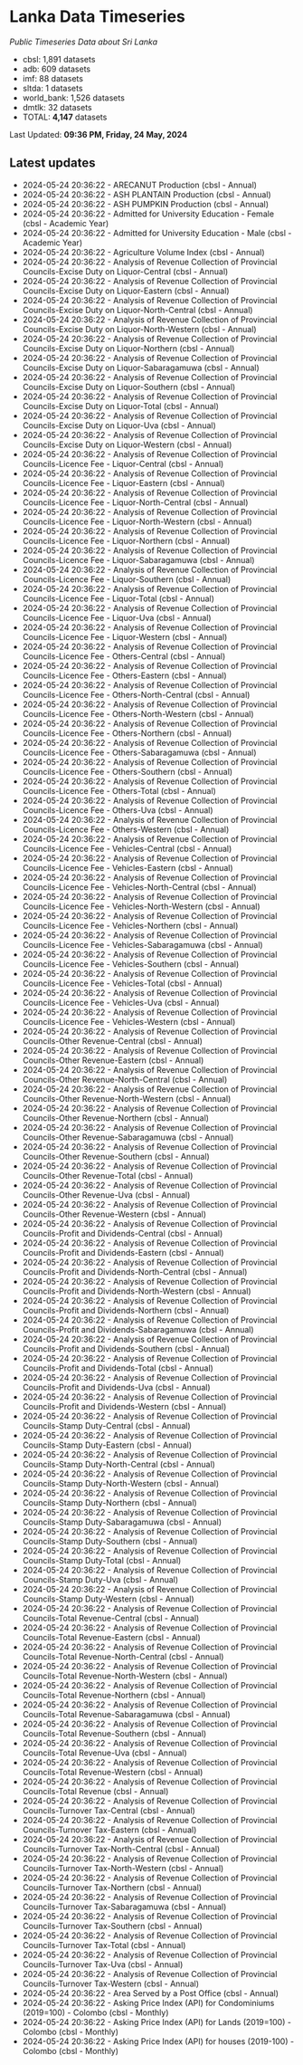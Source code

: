 # Lanka Data Timeseries
*Public Timeseries Data about Sri Lanka*

* cbsl: 1,891 datasets
* adb: 609 datasets
* imf: 88 datasets
* sltda: 1 datasets
* world_bank: 1,526 datasets
* dmtlk: 32 datasets
* TOTAL: **4,147** datasets

Last Updated: **09:36 PM, Friday, 24 May, 2024**

## Latest updates

* 2024-05-24 20:36:22 - ARECANUT Production (cbsl - Annual)
* 2024-05-24 20:36:22 - ASH PLANTAIN Production (cbsl - Annual)
* 2024-05-24 20:36:22 - ASH PUMPKIN Production (cbsl - Annual)
* 2024-05-24 20:36:22 - Admitted for University Education - Female (cbsl - Academic Year)
* 2024-05-24 20:36:22 - Admitted for University Education - Male (cbsl - Academic Year)
* 2024-05-24 20:36:22 - Agriculture Volume Index (cbsl - Annual)
* 2024-05-24 20:36:22 - Analysis of Revenue Collection of Provincial Councils-Excise Duty on Liquor-Central (cbsl - Annual)
* 2024-05-24 20:36:22 - Analysis of Revenue Collection of Provincial Councils-Excise Duty on Liquor-Eastern (cbsl - Annual)
* 2024-05-24 20:36:22 - Analysis of Revenue Collection of Provincial Councils-Excise Duty on Liquor-North-Central (cbsl - Annual)
* 2024-05-24 20:36:22 - Analysis of Revenue Collection of Provincial Councils-Excise Duty on Liquor-North-Western (cbsl - Annual)
* 2024-05-24 20:36:22 - Analysis of Revenue Collection of Provincial Councils-Excise Duty on Liquor-Northern (cbsl - Annual)
* 2024-05-24 20:36:22 - Analysis of Revenue Collection of Provincial Councils-Excise Duty on Liquor-Sabaragamuwa (cbsl - Annual)
* 2024-05-24 20:36:22 - Analysis of Revenue Collection of Provincial Councils-Excise Duty on Liquor-Southern (cbsl - Annual)
* 2024-05-24 20:36:22 - Analysis of Revenue Collection of Provincial Councils-Excise Duty on Liquor-Total (cbsl - Annual)
* 2024-05-24 20:36:22 - Analysis of Revenue Collection of Provincial Councils-Excise Duty on Liquor-Uva (cbsl - Annual)
* 2024-05-24 20:36:22 - Analysis of Revenue Collection of Provincial Councils-Excise Duty on Liquor-Western (cbsl - Annual)
* 2024-05-24 20:36:22 - Analysis of Revenue Collection of Provincial Councils-Licence Fee - Liquor-Central (cbsl - Annual)
* 2024-05-24 20:36:22 - Analysis of Revenue Collection of Provincial Councils-Licence Fee - Liquor-Eastern (cbsl - Annual)
* 2024-05-24 20:36:22 - Analysis of Revenue Collection of Provincial Councils-Licence Fee - Liquor-North-Central (cbsl - Annual)
* 2024-05-24 20:36:22 - Analysis of Revenue Collection of Provincial Councils-Licence Fee - Liquor-North-Western (cbsl - Annual)
* 2024-05-24 20:36:22 - Analysis of Revenue Collection of Provincial Councils-Licence Fee - Liquor-Northern (cbsl - Annual)
* 2024-05-24 20:36:22 - Analysis of Revenue Collection of Provincial Councils-Licence Fee - Liquor-Sabaragamuwa (cbsl - Annual)
* 2024-05-24 20:36:22 - Analysis of Revenue Collection of Provincial Councils-Licence Fee - Liquor-Southern (cbsl - Annual)
* 2024-05-24 20:36:22 - Analysis of Revenue Collection of Provincial Councils-Licence Fee - Liquor-Total (cbsl - Annual)
* 2024-05-24 20:36:22 - Analysis of Revenue Collection of Provincial Councils-Licence Fee - Liquor-Uva (cbsl - Annual)
* 2024-05-24 20:36:22 - Analysis of Revenue Collection of Provincial Councils-Licence Fee - Liquor-Western (cbsl - Annual)
* 2024-05-24 20:36:22 - Analysis of Revenue Collection of Provincial Councils-Licence Fee - Others-Central (cbsl - Annual)
* 2024-05-24 20:36:22 - Analysis of Revenue Collection of Provincial Councils-Licence Fee - Others-Eastern (cbsl - Annual)
* 2024-05-24 20:36:22 - Analysis of Revenue Collection of Provincial Councils-Licence Fee - Others-North-Central (cbsl - Annual)
* 2024-05-24 20:36:22 - Analysis of Revenue Collection of Provincial Councils-Licence Fee - Others-North-Western (cbsl - Annual)
* 2024-05-24 20:36:22 - Analysis of Revenue Collection of Provincial Councils-Licence Fee - Others-Northern (cbsl - Annual)
* 2024-05-24 20:36:22 - Analysis of Revenue Collection of Provincial Councils-Licence Fee - Others-Sabaragamuwa (cbsl - Annual)
* 2024-05-24 20:36:22 - Analysis of Revenue Collection of Provincial Councils-Licence Fee - Others-Southern (cbsl - Annual)
* 2024-05-24 20:36:22 - Analysis of Revenue Collection of Provincial Councils-Licence Fee - Others-Total (cbsl - Annual)
* 2024-05-24 20:36:22 - Analysis of Revenue Collection of Provincial Councils-Licence Fee - Others-Uva (cbsl - Annual)
* 2024-05-24 20:36:22 - Analysis of Revenue Collection of Provincial Councils-Licence Fee - Others-Western (cbsl - Annual)
* 2024-05-24 20:36:22 - Analysis of Revenue Collection of Provincial Councils-Licence Fee - Vehicles-Central (cbsl - Annual)
* 2024-05-24 20:36:22 - Analysis of Revenue Collection of Provincial Councils-Licence Fee - Vehicles-Eastern (cbsl - Annual)
* 2024-05-24 20:36:22 - Analysis of Revenue Collection of Provincial Councils-Licence Fee - Vehicles-North-Central (cbsl - Annual)
* 2024-05-24 20:36:22 - Analysis of Revenue Collection of Provincial Councils-Licence Fee - Vehicles-North-Western (cbsl - Annual)
* 2024-05-24 20:36:22 - Analysis of Revenue Collection of Provincial Councils-Licence Fee - Vehicles-Northern (cbsl - Annual)
* 2024-05-24 20:36:22 - Analysis of Revenue Collection of Provincial Councils-Licence Fee - Vehicles-Sabaragamuwa (cbsl - Annual)
* 2024-05-24 20:36:22 - Analysis of Revenue Collection of Provincial Councils-Licence Fee - Vehicles-Southern (cbsl - Annual)
* 2024-05-24 20:36:22 - Analysis of Revenue Collection of Provincial Councils-Licence Fee - Vehicles-Total (cbsl - Annual)
* 2024-05-24 20:36:22 - Analysis of Revenue Collection of Provincial Councils-Licence Fee - Vehicles-Uva (cbsl - Annual)
* 2024-05-24 20:36:22 - Analysis of Revenue Collection of Provincial Councils-Licence Fee - Vehicles-Western (cbsl - Annual)
* 2024-05-24 20:36:22 - Analysis of Revenue Collection of Provincial Councils-Other Revenue-Central (cbsl - Annual)
* 2024-05-24 20:36:22 - Analysis of Revenue Collection of Provincial Councils-Other Revenue-Eastern (cbsl - Annual)
* 2024-05-24 20:36:22 - Analysis of Revenue Collection of Provincial Councils-Other Revenue-North-Central (cbsl - Annual)
* 2024-05-24 20:36:22 - Analysis of Revenue Collection of Provincial Councils-Other Revenue-North-Western (cbsl - Annual)
* 2024-05-24 20:36:22 - Analysis of Revenue Collection of Provincial Councils-Other Revenue-Northern (cbsl - Annual)
* 2024-05-24 20:36:22 - Analysis of Revenue Collection of Provincial Councils-Other Revenue-Sabaragamuwa (cbsl - Annual)
* 2024-05-24 20:36:22 - Analysis of Revenue Collection of Provincial Councils-Other Revenue-Southern (cbsl - Annual)
* 2024-05-24 20:36:22 - Analysis of Revenue Collection of Provincial Councils-Other Revenue-Total (cbsl - Annual)
* 2024-05-24 20:36:22 - Analysis of Revenue Collection of Provincial Councils-Other Revenue-Uva (cbsl - Annual)
* 2024-05-24 20:36:22 - Analysis of Revenue Collection of Provincial Councils-Other Revenue-Western (cbsl - Annual)
* 2024-05-24 20:36:22 - Analysis of Revenue Collection of Provincial Councils-Profit and Dividends-Central (cbsl - Annual)
* 2024-05-24 20:36:22 - Analysis of Revenue Collection of Provincial Councils-Profit and Dividends-Eastern (cbsl - Annual)
* 2024-05-24 20:36:22 - Analysis of Revenue Collection of Provincial Councils-Profit and Dividends-North-Central (cbsl - Annual)
* 2024-05-24 20:36:22 - Analysis of Revenue Collection of Provincial Councils-Profit and Dividends-North-Western (cbsl - Annual)
* 2024-05-24 20:36:22 - Analysis of Revenue Collection of Provincial Councils-Profit and Dividends-Northern (cbsl - Annual)
* 2024-05-24 20:36:22 - Analysis of Revenue Collection of Provincial Councils-Profit and Dividends-Sabaragamuwa (cbsl - Annual)
* 2024-05-24 20:36:22 - Analysis of Revenue Collection of Provincial Councils-Profit and Dividends-Southern (cbsl - Annual)
* 2024-05-24 20:36:22 - Analysis of Revenue Collection of Provincial Councils-Profit and Dividends-Total (cbsl - Annual)
* 2024-05-24 20:36:22 - Analysis of Revenue Collection of Provincial Councils-Profit and Dividends-Uva (cbsl - Annual)
* 2024-05-24 20:36:22 - Analysis of Revenue Collection of Provincial Councils-Profit and Dividends-Western (cbsl - Annual)
* 2024-05-24 20:36:22 - Analysis of Revenue Collection of Provincial Councils-Stamp Duty-Central (cbsl - Annual)
* 2024-05-24 20:36:22 - Analysis of Revenue Collection of Provincial Councils-Stamp Duty-Eastern (cbsl - Annual)
* 2024-05-24 20:36:22 - Analysis of Revenue Collection of Provincial Councils-Stamp Duty-North-Central (cbsl - Annual)
* 2024-05-24 20:36:22 - Analysis of Revenue Collection of Provincial Councils-Stamp Duty-North-Western (cbsl - Annual)
* 2024-05-24 20:36:22 - Analysis of Revenue Collection of Provincial Councils-Stamp Duty-Northern (cbsl - Annual)
* 2024-05-24 20:36:22 - Analysis of Revenue Collection of Provincial Councils-Stamp Duty-Sabaragamuwa (cbsl - Annual)
* 2024-05-24 20:36:22 - Analysis of Revenue Collection of Provincial Councils-Stamp Duty-Southern (cbsl - Annual)
* 2024-05-24 20:36:22 - Analysis of Revenue Collection of Provincial Councils-Stamp Duty-Total (cbsl - Annual)
* 2024-05-24 20:36:22 - Analysis of Revenue Collection of Provincial Councils-Stamp Duty-Uva (cbsl - Annual)
* 2024-05-24 20:36:22 - Analysis of Revenue Collection of Provincial Councils-Stamp Duty-Western (cbsl - Annual)
* 2024-05-24 20:36:22 - Analysis of Revenue Collection of Provincial Councils-Total Revenue-Central (cbsl - Annual)
* 2024-05-24 20:36:22 - Analysis of Revenue Collection of Provincial Councils-Total Revenue-Eastern (cbsl - Annual)
* 2024-05-24 20:36:22 - Analysis of Revenue Collection of Provincial Councils-Total Revenue-North-Central (cbsl - Annual)
* 2024-05-24 20:36:22 - Analysis of Revenue Collection of Provincial Councils-Total Revenue-North-Western (cbsl - Annual)
* 2024-05-24 20:36:22 - Analysis of Revenue Collection of Provincial Councils-Total Revenue-Northern (cbsl - Annual)
* 2024-05-24 20:36:22 - Analysis of Revenue Collection of Provincial Councils-Total Revenue-Sabaragamuwa (cbsl - Annual)
* 2024-05-24 20:36:22 - Analysis of Revenue Collection of Provincial Councils-Total Revenue-Southern (cbsl - Annual)
* 2024-05-24 20:36:22 - Analysis of Revenue Collection of Provincial Councils-Total Revenue-Uva (cbsl - Annual)
* 2024-05-24 20:36:22 - Analysis of Revenue Collection of Provincial Councils-Total Revenue-Western (cbsl - Annual)
* 2024-05-24 20:36:22 - Analysis of Revenue Collection of Provincial Councils-Total Revenue (cbsl - Annual)
* 2024-05-24 20:36:22 - Analysis of Revenue Collection of Provincial Councils-Turnover Tax-Central (cbsl - Annual)
* 2024-05-24 20:36:22 - Analysis of Revenue Collection of Provincial Councils-Turnover Tax-Eastern (cbsl - Annual)
* 2024-05-24 20:36:22 - Analysis of Revenue Collection of Provincial Councils-Turnover Tax-North-Central (cbsl - Annual)
* 2024-05-24 20:36:22 - Analysis of Revenue Collection of Provincial Councils-Turnover Tax-North-Western (cbsl - Annual)
* 2024-05-24 20:36:22 - Analysis of Revenue Collection of Provincial Councils-Turnover Tax-Northern (cbsl - Annual)
* 2024-05-24 20:36:22 - Analysis of Revenue Collection of Provincial Councils-Turnover Tax-Sabaragamuwa (cbsl - Annual)
* 2024-05-24 20:36:22 - Analysis of Revenue Collection of Provincial Councils-Turnover Tax-Southern (cbsl - Annual)
* 2024-05-24 20:36:22 - Analysis of Revenue Collection of Provincial Councils-Turnover Tax-Total (cbsl - Annual)
* 2024-05-24 20:36:22 - Analysis of Revenue Collection of Provincial Councils-Turnover Tax-Uva (cbsl - Annual)
* 2024-05-24 20:36:22 - Analysis of Revenue Collection of Provincial Councils-Turnover Tax-Western (cbsl - Annual)
* 2024-05-24 20:36:22 - Area Served by a Post Office (cbsl - Annual)
* 2024-05-24 20:36:22 - Asking Price Index (API) for Condominiums (2019=100) - Colombo (cbsl - Monthly)
* 2024-05-24 20:36:22 - Asking Price Index (API) for Lands (2019=100) - Colombo (cbsl - Monthly)
* 2024-05-24 20:36:22 - Asking Price Index (API) for houses (2019-100) - Colombo (cbsl - Monthly)